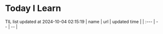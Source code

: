 # Today I Learn 
TIL list updated at 2024-10-04 02:15:19
| name | url | updated time |
| :--- | -- | -- |
